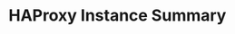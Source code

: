 # HAProxy Instance Summary

<!-- holding page for screenshot and descriptions -->

<!--
![image](../../_images/PMM_HAProxy_Instance_Summary.jpg)
-->
